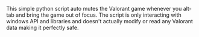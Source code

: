 This simple python script auto mutes the Valorant game whenever you alt-tab and bring the game out of focus. The script is only interacting with windows API and libraries and doesn't actually modify or read any Valorant data making it perfectly safe. 
